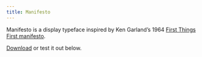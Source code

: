 ```yaml
---
title: Manifesto
---
```


Manifesto is a display typeface inspired by Ken Garland’s 1964 <a href="http://kengarland.co.uk/KG-published-writing/first-things-first/" target="_blank">First Things First manifesto</a>.

[Download](/assets/Manifesto.zip) or test it out below.
